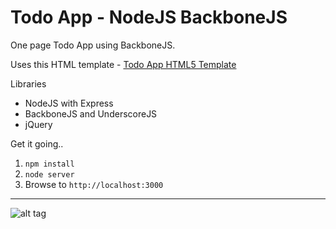 # Todo App - NodeJS BackboneJS

One page Todo App using BackboneJS.

Uses this HTML template - [Todo App HTML5 Template](https://github.com/kurtisdunn/Todo-App-HTML5-Template "Todo App HTML5 Template")

Libraries
- NodeJS with Express
- BackboneJS and UnderscoreJS
- jQuery


Get it going..

1. `npm install`
2. `node server`
3. Browse to `http://localhost:3000`

---
![alt tag](http://uxconsulting.com.au/assets/img/todo.png)
